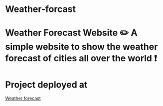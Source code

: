 # Weather-forcast
# Weather Forecast Website ✏️ A simple website to show the weather forecast of cities all over the world ❗  
# Project deployed at
<a href="https://aliazam1291.github.io/Weather-forcast/">Weather forecast</a>
